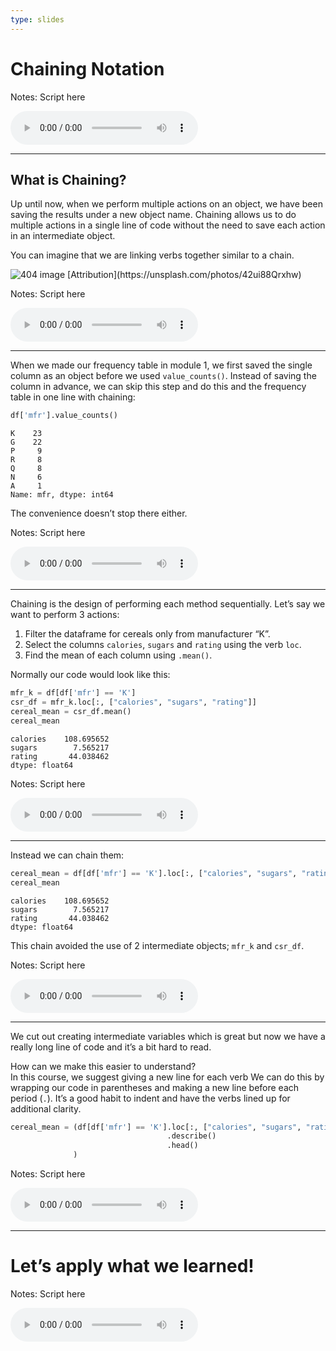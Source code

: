 ```yaml
---
type: slides
---
```


# Chaining Notation

Notes: Script here

<html>

<audio controls >

<source src="placeholder_audio.mp3" />

</audio>

</html>

---

## What is Chaining?

Up until now, when we perform multiple actions on an object, we have
been saving the results under a new object name. Chaining allows us to
do multiple actions in a single line of code without the need to save
each action in an intermediate object.

You can imagine that we are linking verbs together similar to a chain.

<img src='module2/chainsfinal.png'  alt="404 image" />  
[Attribution](https://unsplash.com/photos/42ui88Qrxhw)

Notes: Script here

<html>

<audio controls >

<source src="placeholder_audio.mp3" />

</audio>

</html>

---

When we made our frequency table in module 1, we first saved the single
column as an object before we used `value_counts()`. Instead of saving
the column in advance, we can skip this step and do this and the
frequency table in one line with chaining:

``` python
df['mfr'].value_counts()
```

```out
K    23
G    22
P     9
R     8
Q     8
N     6
A     1
Name: mfr, dtype: int64
```

The convenience doesn’t stop there either.

Notes: Script here

<html>

<audio controls >

<source src="placeholder_audio.mp3" />

</audio>

</html>

---

Chaining is the design of performing each method sequentially. Let’s say
we want to perform 3 actions:

1.  Filter the dataframe for cereals only from manufacturer “K”.  
2.  Select the columns `calories`, `sugars` and `rating` using the verb
    `loc`.  
3.  Find the mean of each column using `.mean()`.

Normally our code would look like this:

``` python
mfr_k = df[df['mfr'] == 'K']
csr_df = mfr_k.loc[:, ["calories", "sugars", "rating"]]
cereal_mean = csr_df.mean()
cereal_mean
```

```out
calories    108.695652
sugars        7.565217
rating       44.038462
dtype: float64
```

Notes: Script here

<html>

<audio controls >

<source src="placeholder_audio.mp3" />

</audio>

</html>

---

Instead we can chain them:

``` python
cereal_mean = df[df['mfr'] == 'K'].loc[:, ["calories", "sugars", "rating"]].mean()
cereal_mean
```

```out
calories    108.695652
sugars        7.565217
rating       44.038462
dtype: float64
```

This chain avoided the use of 2 intermediate objects; `mfr_k` and
`csr_df`.

Notes: Script here

<html>

<audio controls >

<source src="placeholder_audio.mp3" />

</audio>

</html>

---

We cut out creating intermediate variables which is great but now we
have a really long line of code and it’s a bit hard to read.

How can we make this easier to understand?  
In this course, we suggest giving a new line for each verb We can do
this by wrapping our code in parentheses and making a new line before
each period (`.`). It’s a good habit to indent and have the verbs lined
up for additional clarity.

``` python
cereal_mean = (df[df['mfr'] == 'K'].loc[:, ["calories", "sugars", "rating"]]
                                   .describe()
                                   .head()
              )
```

Notes: Script here

<html>

<audio controls >

<source src="placeholder_audio.mp3" />

</audio>

</html>

---

# Let’s apply what we learned\!

Notes: Script here

<html>

<audio controls >

<source src="placeholder_audio.mp3" />

</audio>

</html>
